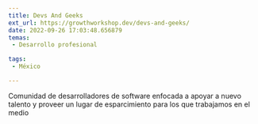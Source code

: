 ```yaml
---
title: Devs And Geeks
ext_url: https://growthworkshop.dev/devs-and-geeks/
date: 2022-09-26 17:03:48.656879
temas:
 - Desarrollo profesional

tags:
 - México

---
```


Comunidad de desarrolladores de software enfocada a apoyar a nuevo talento y proveer un lugar de esparcimiento para los que trabajamos en el medio

    